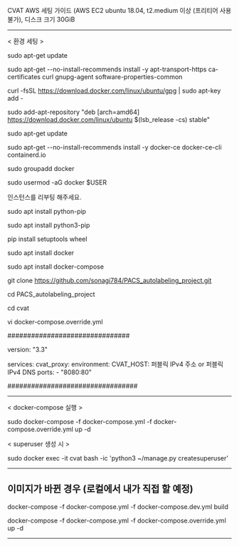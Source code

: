 CVAT AWS 세팅 가이드 (AWS EC2 ubuntu 18.04, t2.medium 이상 (프리티어 사용 불가), 디스크 크기 30GiB

---------------------------------------------------------
< 환경 세팅 >

sudo apt-get update

sudo apt-get --no-install-recommends install -y apt-transport-https ca-certificates curl gnupg-agent software-properties-common

curl -fsSL https://download.docker.com/linux/ubuntu/gpg | sudo apt-key add -

sudo add-apt-repository "deb [arch=amd64] https://download.docker.com/linux/ubuntu $(lsb_release -cs) stable"

sudo apt-get update

sudo apt-get --no-install-recommends install -y docker-ce docker-ce-cli containerd.io


sudo groupadd docker

sudo usermod -aG docker $USER

인스턴스를 리부팅 해주세요.

sudo apt install python-pip

sudo apt install python3-pip

pip install setuptools wheel

sudo apt install docker

sudo apt install docker-compose


git clone https://github.com/sonagi784/PACS_autolabeling_project.git

cd PACS_autolabeling_project

cd cvat

vi docker-compose.override.yml

###############################

version: "3.3"

services:
  cvat_proxy:
    environment:
      CVAT_HOST: 퍼블릭 IPv4 주소 or 퍼블릭 IPv4 DNS
    ports:
      - "8080:80"
      
#################################


----------------------------------------------------------------------

< docker-compose 실행 >

sudo docker-compose -f docker-compose.yml -f docker-compose.override.yml up -d

< superuser 생성 시 >

sudo docker exec -it cvat bash -ic 'python3 ~/manage.py createsuperuser'

------------------------------------------------------------------------

이미지가 바뀐 경우 (로컬에서 내가 직접 할 예정)
------------------------
docker-compose -f docker-compose.yml -f docker-compose.dev.yml build

docker-compose -f docker-compose.yml -f docker-compose.override.yml up -d

----------------------------

